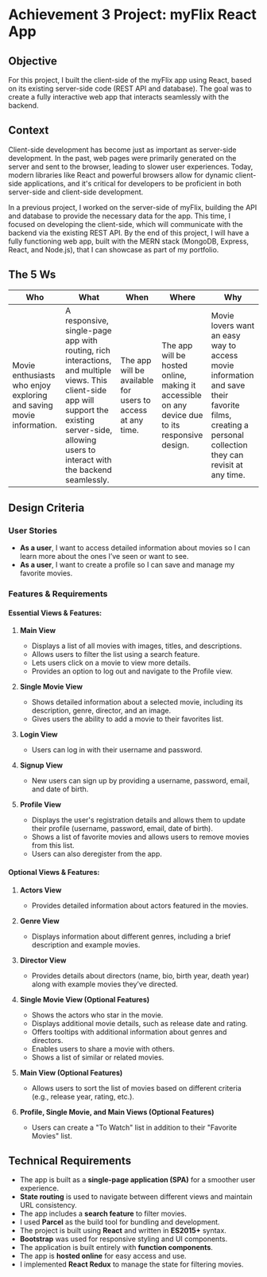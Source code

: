 # Achievement 3 Project: myFlix React App

## Objective
For this project, I built the client-side of the myFlix app using React, based on its existing server-side code (REST API and database). The goal was to create a fully interactive web app that interacts seamlessly with the backend.

## Context
Client-side development has become just as important as server-side development. In the past, web pages were primarily generated on the server and sent to the browser, leading to slower user experiences. Today, modern libraries like React and powerful browsers allow for dynamic client-side applications, and it's critical for developers to be proficient in both server-side and client-side development.

In a previous project, I worked on the server-side of myFlix, building the API and database to provide the necessary data for the app. This time, I focused on developing the client-side, which will communicate with the backend via the existing REST API. By the end of this project, I will have a fully functioning web app, built with the MERN stack (MongoDB, Express, React, and Node.js), that I can showcase as part of my portfolio.

## The 5 Ws

| **Who**  | **What**  | **When**  | **Where**  | **Why**  |
|----------|-----------|-----------|------------|----------|
| Movie enthusiasts who enjoy exploring and saving movie information. | A responsive, single-page app with routing, rich interactions, and multiple views. This client-side app will support the existing server-side, allowing users to interact with the backend seamlessly. | The app will be available for users to access at any time. | The app will be hosted online, making it accessible on any device due to its responsive design. | Movie lovers want an easy way to access movie information and save their favorite films, creating a personal collection they can revisit at any time. |

## Design Criteria

### User Stories
- **As a user**, I want to access detailed information about movies so I can learn more about the ones I’ve seen or want to see.
- **As a user**, I want to create a profile so I can save and manage my favorite movies.

### Features & Requirements

#### Essential Views & Features:

1. **Main View**
   - Displays a list of all movies with images, titles, and descriptions.
   - Allows users to filter the list using a search feature.
   - Lets users click on a movie to view more details.
   - Provides an option to log out and navigate to the Profile view.

2. **Single Movie View**
   - Shows detailed information about a selected movie, including its description, genre, director, and an image.
   - Gives users the ability to add a movie to their favorites list.

3. **Login View**
   - Users can log in with their username and password.

4. **Signup View**
   - New users can sign up by providing a username, password, email, and date of birth.

5. **Profile View**
   - Displays the user's registration details and allows them to update their profile (username, password, email, date of birth).
   - Shows a list of favorite movies and allows users to remove movies from this list.
   - Users can also deregister from the app.

#### Optional Views & Features:
1. **Actors View**
   - Provides detailed information about actors featured in the movies.

2. **Genre View**
   - Displays information about different genres, including a brief description and example movies.

3. **Director View**
   - Provides details about directors (name, bio, birth year, death year) along with example movies they’ve directed.

4. **Single Movie View (Optional Features)**
   - Shows the actors who star in the movie.
   - Displays additional movie details, such as release date and rating.
   - Offers tooltips with additional information about genres and directors.
   - Enables users to share a movie with others.
   - Shows a list of similar or related movies.

5. **Main View (Optional Features)**
   - Allows users to sort the list of movies based on different criteria (e.g., release year, rating, etc.).

6. **Profile, Single Movie, and Main Views (Optional Features)**
   - Users can create a "To Watch" list in addition to their "Favorite Movies" list.


## Technical Requirements
- The app is built as a **single-page application (SPA)** for a smoother user experience.
- **State routing** is used to navigate between different views and maintain URL consistency.
- The app includes a **search feature** to filter movies.
- I used **Parcel** as the build tool for bundling and development.
- The project is built using **React** and written in **ES2015+** syntax.
- **Bootstrap** was used for responsive styling and UI components.
- The application is built entirely with **function components**.
- The app is **hosted online** for easy access and use.
- I implemented **React Redux** to manage the state for filtering movies.
